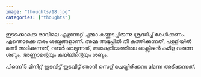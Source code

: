 ```yaml
---		
image: "thoughts/18.jpg"
categories: ["thoughts"]
---
```

ഇടക്കൊക്കെ രാവിലെ എഴുന്നേറ്റ് ചുമ്മാ കണ്ണടച്ചിരുന്നു ശ്രദ്ധിച്ച് കേൾക്കണം.
എന്തൊക്കെ തരം ശബ്ദങ്ങളാണ്.
അമ്മ അടുപ്പിൽ തീ കത്തിക്കുന്നത്,
പള്ളിയിൽ മണി അടിക്കുന്നത്,
റബർ വെട്ടുന്നത്,
അക്വേറിയത്തിലെ ഓക്സിജൻ കുമിള വരുന്ന ശബ്ദം,
അണ്ണാന്റെയും കുയിലിന്റെയും ശബ്ദം,

പിന്നെ15 മിനിറ്റ് ഇടവിട്ട് ഇടവിട്ട് ഞാൻ സെറ്റ് ചെയ്തിരിക്കുന്ന alarm അടിക്കുന്നത്.